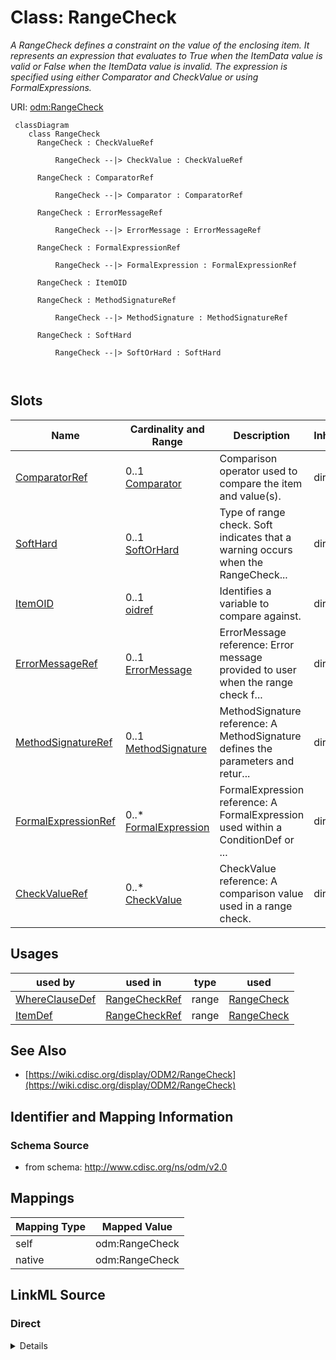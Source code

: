 # Class: RangeCheck


_A RangeCheck defines a constraint on the value of the enclosing item. It represents an expression that evaluates to True when the ItemData value is valid or False when the ItemData value is invalid. The expression is specified using either Comparator and CheckValue or using FormalExpressions._





URI: [odm:RangeCheck](http://www.cdisc.org/ns/odm/v2.0/RangeCheck)



```mermaid
 classDiagram
    class RangeCheck
      RangeCheck : CheckValueRef
        
          RangeCheck --|> CheckValue : CheckValueRef
        
      RangeCheck : ComparatorRef
        
          RangeCheck --|> Comparator : ComparatorRef
        
      RangeCheck : ErrorMessageRef
        
          RangeCheck --|> ErrorMessage : ErrorMessageRef
        
      RangeCheck : FormalExpressionRef
        
          RangeCheck --|> FormalExpression : FormalExpressionRef
        
      RangeCheck : ItemOID
        
      RangeCheck : MethodSignatureRef
        
          RangeCheck --|> MethodSignature : MethodSignatureRef
        
      RangeCheck : SoftHard
        
          RangeCheck --|> SoftOrHard : SoftHard
        
      
```




<!-- no inheritance hierarchy -->


## Slots

| Name | Cardinality and Range | Description | Inheritance |
| ---  | --- | --- | --- |
| [ComparatorRef](ComparatorRef.md) | 0..1 <br/> [Comparator](Comparator.md) | Comparison operator used to compare the item and value(s). | direct |
| [SoftHard](SoftHard.md) | 0..1 <br/> [SoftOrHard](SoftOrHard.md) | Type of range check. Soft indicates that a warning occurs when the RangeCheck... | direct |
| [ItemOID](ItemOID.md) | 0..1 <br/> [oidref](oidref.md) | Identifies a variable to compare against. | direct |
| [ErrorMessageRef](ErrorMessageRef.md) | 0..1 <br/> [ErrorMessage](ErrorMessage.md) | ErrorMessage reference: Error message provided to user when the range check f... | direct |
| [MethodSignatureRef](MethodSignatureRef.md) | 0..1 <br/> [MethodSignature](MethodSignature.md) | MethodSignature reference: A MethodSignature defines the parameters and retur... | direct |
| [FormalExpressionRef](FormalExpressionRef.md) | 0..* <br/> [FormalExpression](FormalExpression.md) | FormalExpression reference: A FormalExpression used within a ConditionDef or ... | direct |
| [CheckValueRef](CheckValueRef.md) | 0..* <br/> [CheckValue](CheckValue.md) | CheckValue reference: A comparison value used in a range check. | direct |





## Usages

| used by | used in | type | used |
| ---  | --- | --- | --- |
| [WhereClauseDef](WhereClauseDef.md) | [RangeCheckRef](RangeCheckRef.md) | range | [RangeCheck](RangeCheck.md) |
| [ItemDef](ItemDef.md) | [RangeCheckRef](RangeCheckRef.md) | range | [RangeCheck](RangeCheck.md) |






## See Also

* [https://wiki.cdisc.org/display/ODM2/RangeCheck](https://wiki.cdisc.org/display/ODM2/RangeCheck)

## Identifier and Mapping Information







### Schema Source


* from schema: http://www.cdisc.org/ns/odm/v2.0





## Mappings

| Mapping Type | Mapped Value |
| ---  | ---  |
| self | odm:RangeCheck |
| native | odm:RangeCheck |





## LinkML Source

<!-- TODO: investigate https://stackoverflow.com/questions/37606292/how-to-create-tabbed-code-blocks-in-mkdocs-or-sphinx -->

### Direct

<details>
```yaml
name: RangeCheck
description: A RangeCheck defines a constraint on the value of the enclosing item.
  It represents an expression that evaluates to True when the ItemData value is valid
  or False when the ItemData value is invalid. The expression is specified using either
  Comparator and CheckValue or using FormalExpressions.
from_schema: http://www.cdisc.org/ns/odm/v2.0
see_also:
- https://wiki.cdisc.org/display/ODM2/RangeCheck
slots:
- ComparatorRef
- SoftHard
- ItemOID
- ErrorMessageRef
- MethodSignatureRef
- FormalExpressionRef
- CheckValueRef
slot_usage:
  ComparatorRef:
    name: ComparatorRef
    description: Comparison operator used to compare the item and value(s).
    comments:
    - 'Conditional

      enum values:(LT | LE | GT | GE | EQ | NE | IN | NOTIN)'
    domain_of:
    - RangeCheck
    range: Comparator
  SoftHard:
    name: SoftHard
    description: Type of range check. Soft indicates that a warning occurs when the
      RangeCheck fails. Hard indicates that an error occurs when the RangeCheck fails.
    comments:
    - 'Conditional

      enum values:(Soft | Hard)'
    domain_of:
    - RangeCheck
    range: SoftOrHard
  ItemOID:
    name: ItemOID
    description: Identifies a variable to compare against.
    comments:
    - 'Conditional

      range:oidref'
    domain_of:
    - ItemRef
    - SourceItem
    - RangeCheck
    - ItemData
    - KeySet
    range: oidref
  ErrorMessageRef:
    name: ErrorMessageRef
    domain_of:
    - RangeCheck
    range: ErrorMessage
    maximum_cardinality: 1
  MethodSignatureRef:
    name: MethodSignatureRef
    domain_of:
    - RangeCheck
    - MethodDef
    - ConditionDef
    range: MethodSignature
    maximum_cardinality: 1
  FormalExpressionRef:
    name: FormalExpressionRef
    multivalued: true
    domain_of:
    - RangeCheck
    - MethodDef
    - ConditionDef
    - StudyEndPoint
    - StudyTargetPopulation
    range: FormalExpression
    inlined: true
    inlined_as_list: true
  CheckValueRef:
    name: CheckValueRef
    multivalued: true
    domain_of:
    - RangeCheck
    range: CheckValue
    inlined: true
    inlined_as_list: true
class_uri: odm:RangeCheck

```
</details>

### Induced

<details>
```yaml
name: RangeCheck
description: A RangeCheck defines a constraint on the value of the enclosing item.
  It represents an expression that evaluates to True when the ItemData value is valid
  or False when the ItemData value is invalid. The expression is specified using either
  Comparator and CheckValue or using FormalExpressions.
from_schema: http://www.cdisc.org/ns/odm/v2.0
see_also:
- https://wiki.cdisc.org/display/ODM2/RangeCheck
slot_usage:
  ComparatorRef:
    name: ComparatorRef
    description: Comparison operator used to compare the item and value(s).
    comments:
    - 'Conditional

      enum values:(LT | LE | GT | GE | EQ | NE | IN | NOTIN)'
    domain_of:
    - RangeCheck
    range: Comparator
  SoftHard:
    name: SoftHard
    description: Type of range check. Soft indicates that a warning occurs when the
      RangeCheck fails. Hard indicates that an error occurs when the RangeCheck fails.
    comments:
    - 'Conditional

      enum values:(Soft | Hard)'
    domain_of:
    - RangeCheck
    range: SoftOrHard
  ItemOID:
    name: ItemOID
    description: Identifies a variable to compare against.
    comments:
    - 'Conditional

      range:oidref'
    domain_of:
    - ItemRef
    - SourceItem
    - RangeCheck
    - ItemData
    - KeySet
    range: oidref
  ErrorMessageRef:
    name: ErrorMessageRef
    domain_of:
    - RangeCheck
    range: ErrorMessage
    maximum_cardinality: 1
  MethodSignatureRef:
    name: MethodSignatureRef
    domain_of:
    - RangeCheck
    - MethodDef
    - ConditionDef
    range: MethodSignature
    maximum_cardinality: 1
  FormalExpressionRef:
    name: FormalExpressionRef
    multivalued: true
    domain_of:
    - RangeCheck
    - MethodDef
    - ConditionDef
    - StudyEndPoint
    - StudyTargetPopulation
    range: FormalExpression
    inlined: true
    inlined_as_list: true
  CheckValueRef:
    name: CheckValueRef
    multivalued: true
    domain_of:
    - RangeCheck
    range: CheckValue
    inlined: true
    inlined_as_list: true
attributes:
  ComparatorRef:
    name: ComparatorRef
    description: Comparison operator used to compare the item and value(s).
    comments:
    - 'Conditional

      enum values:(LT | LE | GT | GE | EQ | NE | IN | NOTIN)'
    from_schema: http://www.cdisc.org/ns/odm/v2.0
    rank: 1000
    alias: ComparatorRef
    owner: RangeCheck
    domain_of:
    - RangeCheck
    range: Comparator
  SoftHard:
    name: SoftHard
    description: Type of range check. Soft indicates that a warning occurs when the
      RangeCheck fails. Hard indicates that an error occurs when the RangeCheck fails.
    comments:
    - 'Conditional

      enum values:(Soft | Hard)'
    from_schema: http://www.cdisc.org/ns/odm/v2.0
    rank: 1000
    alias: SoftHard
    owner: RangeCheck
    domain_of:
    - RangeCheck
    range: SoftOrHard
  ItemOID:
    name: ItemOID
    description: Identifies a variable to compare against.
    comments:
    - 'Conditional

      range:oidref'
    from_schema: http://www.cdisc.org/ns/odm/v2.0
    rank: 1000
    alias: ItemOID
    owner: RangeCheck
    domain_of:
    - ItemRef
    - SourceItem
    - RangeCheck
    - ItemData
    - KeySet
    range: oidref
  ErrorMessageRef:
    name: ErrorMessageRef
    description: 'ErrorMessage reference: Error message provided to user when the
      range check fails.'
    from_schema: http://www.cdisc.org/ns/odm/v2.0
    rank: 1000
    identifier: false
    alias: ErrorMessageRef
    owner: RangeCheck
    domain_of:
    - RangeCheck
    range: ErrorMessage
    maximum_cardinality: 1
  MethodSignatureRef:
    name: MethodSignatureRef
    description: 'MethodSignature reference: A MethodSignature defines the parameters
      and return values for a method. The MethodSignature improves traceability while
      enhancing the ability for automation engines to execute a MethodDef''s FormalExpression.
      Most Methods use one or more input parameters and return one or more values.'
    from_schema: http://www.cdisc.org/ns/odm/v2.0
    rank: 1000
    identifier: false
    alias: MethodSignatureRef
    owner: RangeCheck
    domain_of:
    - RangeCheck
    - MethodDef
    - ConditionDef
    range: MethodSignature
    maximum_cardinality: 1
  FormalExpressionRef:
    name: FormalExpressionRef
    description: 'FormalExpression reference: A FormalExpression used within a ConditionDef
      or a RangeCheck must evaluate to True or False. A FormalExpression referenced
      within a MethodDef having Type Imputation, Computation, or Transpose must evaluate
      to the correct DataType for an Item that may be imputed or computed using the
      Method. A FormalExpression gets parameter and return value definitions from
      the MethodSignature element. The data types in the MethodSignature parameters
      and return values must match the corresponding data types in the FormalExpression.'
    from_schema: http://www.cdisc.org/ns/odm/v2.0
    rank: 1000
    multivalued: true
    identifier: false
    alias: FormalExpressionRef
    owner: RangeCheck
    domain_of:
    - RangeCheck
    - MethodDef
    - ConditionDef
    - StudyEndPoint
    - StudyTargetPopulation
    range: FormalExpression
    inlined: true
    inlined_as_list: true
  CheckValueRef:
    name: CheckValueRef
    description: 'CheckValue reference: A comparison value used in a range check.'
    from_schema: http://www.cdisc.org/ns/odm/v2.0
    rank: 1000
    multivalued: true
    identifier: false
    alias: CheckValueRef
    owner: RangeCheck
    domain_of:
    - RangeCheck
    range: CheckValue
    inlined: true
    inlined_as_list: true
class_uri: odm:RangeCheck

```
</details>